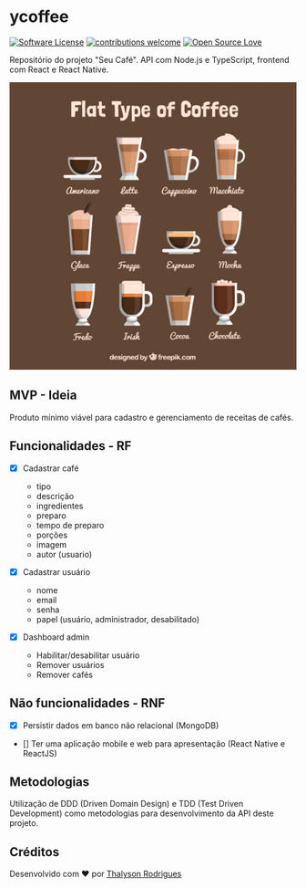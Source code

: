 # ycoffee

[![Software License](https://img.shields.io/apm/l/vim-mode.svg)](https://github.com/thalysonalexr/ycoffee/blob/master/LICENSE)
[![contributions welcome](https://img.shields.io/badge/contributions-welcome-brightgreen.svg?style=flat)](https://github.com/thalysonalexr/ycoffee/issues)
[![Open Source Love](https://badges.frapsoft.com/os/v2/open-source.svg?v=103)](https://github.com/thalysonalexr)

Repositório do projeto "Seu Café". API com Node.js e TypeScript, frontend com React e React Native.

<p align="center">
  <a href="https://github.com/thalysonrodrigues/ycoffee">
    <img src="./docs/coffee-types.jpg" alt="logo" title="Seu Café">
  </a>
</p>

## MVP - Ideia

Produto mínimo viável para cadastro e gerenciamento de receitas de cafés.

## Funcionalidades - RF
  - [x] Cadastrar café
    * tipo
    * descrição
    * ingredientes
    * preparo
    * tempo de preparo
    * porções
    * imagem
    * autor (usuario)

  - [x] Cadastrar usuário
    * nome
    * email
    * senha
    * papel (usuário, administrador, desabilitado)

  - [x] Dashboard admin
    - Habilitar/desabilitar usuário
    - Remover usuários
    - Remover cafés

## Não funcionalidades - RNF

  - [x] Persistir dados em banco não relacional (MongoDB)
  - [] Ter uma aplicação mobile e web para apresentação (React Native e ReactJS)

## Metodologias

Utilização de DDD (Driven Domain Design) e TDD (Test Driven Development) como metodologias para desenvolvimento da API deste projeto.

## Créditos

Desenvolvido com ♥ por [Thalyson Rodrigues](https://www.linkedin.com/in/thalysonrodrigues/)
